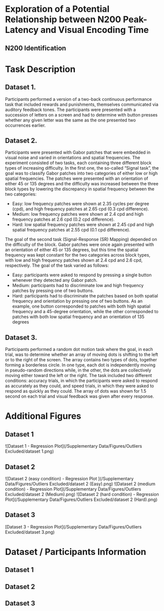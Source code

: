 <h1>Exploration of a Potential Relationship between N200 Peak-Latency and Visual Encoding Time</h1>
<h2>N200 Identification</h2>
<h2></h2>

<h1>Task Description</h1>
<h2>Dataset 1.</h2>
Participants performed a version of a two-back continuous performance task that included rewards and
punishments, themselves communicated via auditory feedback tones. The participants were presented with a
succession of letters on a screen and had to determine with button presses whether any given letter was the same as
the one presented two occurrences earlier.

<h2>Dataset 2.</h2>
Participants were presented with Gabor patches that were embedded in visual noise and varied in
orientations and spatial frequencies. The experiment consisted of two tasks, each containing three different block types
of increasing difficulty.
In the first one, the so-called “Signal task”, the goal was to classify Gabor patches into two categories of either low or
high spatial frequencies. The patches were presented with an orientation of either 45 or 135 degrees and the difficulty
was increased between the three block types by lowering the discrepancy in spatial frequency between the two
categories:

- Easy: low frequency patches were shown at 2.35 cycles per degree (cpd), and high frequency patches at 2.65 cpd
(0.3 cpd difference).
- Medium: low frequency patches were shown at 2.4 cpd and high frequency patches at 2.6 cpd (0.2 cpd
difference).
- Hard: low spatial frequency patches were shown at 2.45 cpd and high spatial frequency patches at 2.55 cpd (0.1
cpd difference).  

The goal of the second task (Signal-Response (SR) Mapping) depended on the difficulty of the block. Gabor patches were
once again presented with an orientation of either 45 or 135 degrees, but this time the spatial frequency was kept
constant for the two categories across block types, with low and high frequency patches shown at 2.4 cpd and 2.6 cpd,
respectively. The goal of the task varied as follows:
- Easy: participants were asked to respond by pressing a single button whenever they detected any Gabor patch.
- Medium: participants had to discriminate low and high frequency patches by pressing one of two buttons.
- Hard: participants had to discriminate the patches based on both spatial frequency and orientation by pressing
one of two buttons. As an example, one button corresponded to patches with both high spatial frequency and a
45-degree orientation, while the other corresponded to patches with both low spatial frequency and an
orientation of 135 degrees


<h2>Dataset 3.</h2>
Participants performed a random dot motion task where the goal, in each trial, was to determine
whether an array of moving dots is shifting to the left or to the right of the screen. The array contains two types of dots,
together forming a borderless circle. In one type, each dot is independently moving in pseudo-random directions while,
in the other, the dots are collectively moving either toward the left or the right. The task included two different
conditions: accuracy trials, in which the participants were asked to respond as accurately as they could, and speed trials,
in which they were asked to respond as quickly as they could. The array of dots was shown for 1.5 second on each trial
and visual feedback was given after every response.

<h1>Additional Figures</h1>
<h2>Dataset 1</h2>
![Dataset 1 - Regression Plot](/Supplementary Data/Figures/Outliers Excluded/dataset 1.png)

<h2>Dataset 2</h2>
![Dataset 2 (easy condition) - Regression Plot ](/Supplementary Data/Figures/Outliers Excluded/dataset 2 (Easy).png)
![Dataset 2 (medium condition) - Regression Plot](/Supplementary Data/Figures/Outliers Excluded/dataset 2 (Medium).png)
![Dataset 2 (hard condition) - Regression Plot](/Supplementary Data/Figures/Outliers Excluded/dataset 2 (Hard).png)

<h2>Dataset 3</h2>
[Dataset 3 - Regression Plot](/Supplementary Data/Figures/Outliers Excluded/dataset 3.png)


<h1>Dataset / Participants Information</h1>
<h2>Dataset 1</h2>
<h2>Dataset 2</h2>
<h2>Dataset 3</h2>

